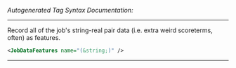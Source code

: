 _Autogenerated Tag Syntax Documentation:_

---
Record all of the job's string-real pair data (i.e. extra weird scoreterms, often) as features.

```xml
<JobDataFeatures name="(&string;)" />
```



---
